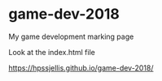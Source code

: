 # game-dev-2018
My game development marking page



Look at the index.html file



https://hpssjellis.github.io/game-dev-2018/




